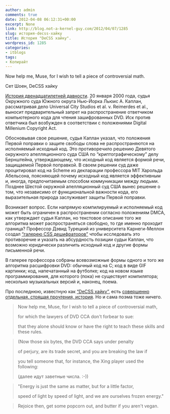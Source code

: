 ```yaml
---
author: admin
comments: true
date: 2012-04-08 06:12:31+00:00
excerpt: None
link: http://blog.not-a-kernel-guy.com/2012/04/07/1285
slug: история-decss-хайку
title: История "DeCSS хайку".
wordpress_id: 1285
categories:
- itblogs
tags:
- Копирайт
---
```


Now help me, Muse, for
I wish to tell a piece of
controversial math.





Сет Шоен, DeCSS хайку



[История двенадцатилетней давности](http://www.cs.cmu.edu/~dst/DeCSS/Gallery/). 20 января 2000 года, судья Окружного суда Южного округа Нью-Йорка Льюис А. Каплан, рассматривая дело Universal City Studios et al. v. Reimerdes et al., выносит предварительный запрет на распространение ответчиком компьютерного кода для чтения зашифрованных DVD. Иск против ответчика был возбужден в соответствии с положениями Digital Millenium Copyright Act.

Обосновывая свое решение, судья Каплан указал, что положения Первой поправки о защите свободы слова не распространяются на исполняемый исходный код. Это противоречило решению Девятого окружного апелляционного суда США по “криптографическому” делу Бернштейна, утверждающему, что исходный код является формой речи, защищаемой Первой поправкой. В своем решении суд даже процитировал код на Scheme из декларации профессора MIT Харольда Абельсона, поясняющей почему исходный код является эффективным и, иногда, предпочитаемым способом коммуникации между людьми. Позднее Шестой окружной апелляционный суд США вынес решение о том, что независимо от функциональной важности кода, его выразительная природа заслуживает защиты Первой поправки.

Возникает вопрос. Если напрямую компилируемый и исполняемый код может быть ограничен в распространении согласно положениям DMCA, как утверждает судья Каплан, но текстовое описание того же алгоритма может распространяться свободно, то где именно проходит граница? Профессор Дэвид Турецкий из университета Карнеги-Меллон создал [“галерею CSS дешифраторов”](http://www.cs.cmu.edu/~dst/DeCSS/Gallery/) чтобы исследовать это противоречие и указать на абсурдность позиции судьи Каплан, что возможно юридически различить исходный код и другие формы письменной речи.

В галерее профессора собраны всевозможные формы одного и того же алгоритма расшифровки DVD: обычный код на C; код в виде GIF картинки; код, напечатанный на футболке; код на новом языке программирования, для которого (пока) не существует компилятора; несколько музыкальных версий и, наконец, поема.

Про последнюю, известную как [“DeCSS хайку”](http://www.cs.cmu.edu/~dst/DeCSS/Gallery/decss-haiku.txt), есть [совершенно отдельная, стоящая прочтения, история](http://www.loyalty.org/~schoen/haiku.html). Но и сама поэма тоже ничего. 



<blockquote>Now help me, Muse, for
I wish to tell a piece of
controversial math,

for which the lawyers
of DVD CCA
don't forbear to sue:

that they alone should
know or have the right to teach
these skills and these rules.</blockquote>






<blockquote>(Now those six bytes, the
DVD CCA says
under penalty

of perjury, are
its trade secret, and you are
breaking the law if

you tell someone that,
for instance, the Xing player
used the following:

(далее идут заветные числа. :-))</blockquote>





<blockquote>"Energy is just
the same as matter, but for
a little factor,

speed of light by speed
of light, and we are ourselves
frozen energy."</blockquote>






<blockquote>Rejoice then, get some
popcorn out, and butter if
you aren't vegan.</blockquote>
